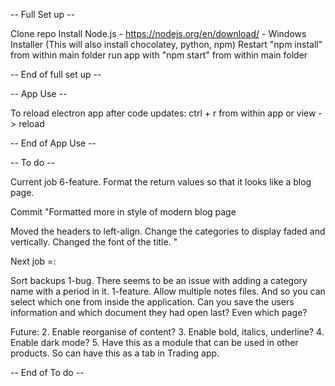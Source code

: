 -- Full Set up -- 

Clone repo
Install Node.js - https://nodejs.org/en/download/ - Windows Installer (This will also install chocolatey, python, npm)
Restart
"npm install" from within main folder
run app with "npm start" from within main folder

-- End of full set up --


-- App Use --

To reload electron app after code updates:
ctrl + r from within app or view -> reload

-- End of App Use --


-- To do --

Current job
6-feature. Format the return values so that it looks like a blog page.

Commit
"Formatted more in style of modern blog page

Moved the headers to left-align. Change the categories to display faded and vertically. Changed the font of the title.
"

Next job =: 

Sort backups
1-bug. There seems to be an issue with adding a category name with a period in it. 
1-feature. Allow multiple notes files. And so you can select which one from inside the application. Can you save the
users information and which document they had open last? Even which page?

 

Future:
2. Enable reorganise of content?
3. Enable bold, italics, underline?
4. Enable dark mode?
5. Have this as a module that can be used in other products. So can have this as a tab in Trading app.


-- End of To do --

